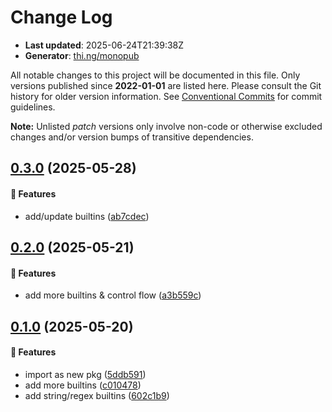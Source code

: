 # Change Log

- **Last updated**: 2025-06-24T21:39:38Z
- **Generator**: [thi.ng/monopub](https://thi.ng/monopub)

All notable changes to this project will be documented in this file.
Only versions published since **2022-01-01** are listed here.
Please consult the Git history for older version information.
See [Conventional Commits](https://conventionalcommits.org/) for commit guidelines.

**Note:** Unlisted _patch_ versions only involve non-code or otherwise excluded changes
and/or version bumps of transitive dependencies.

## [0.3.0](https://github.com/thi-ng/umbrella/tree/@thi.ng/lispy@0.3.0) (2025-05-28)

#### 🚀 Features

- add/update builtins ([ab7cdec](https://github.com/thi-ng/umbrella/commit/ab7cdec))

## [0.2.0](https://github.com/thi-ng/umbrella/tree/@thi.ng/lispy@0.2.0) (2025-05-21)

#### 🚀 Features

- add more builtins & control flow ([a3b559c](https://github.com/thi-ng/umbrella/commit/a3b559c))

## [0.1.0](https://github.com/thi-ng/umbrella/tree/@thi.ng/lispy@0.1.0) (2025-05-20)

#### 🚀 Features

- import as new pkg ([5ddb591](https://github.com/thi-ng/umbrella/commit/5ddb591))
- add more builtins ([c010478](https://github.com/thi-ng/umbrella/commit/c010478))
- add string/regex builtins ([602c1b9](https://github.com/thi-ng/umbrella/commit/602c1b9))
